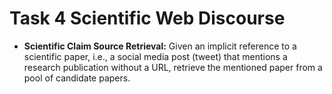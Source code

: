 # Task 4 Scientific Web Discourse


- **Scientific Claim Source Retrieval:** Given an implicit reference to a scientific paper, i.e., a social media post (tweet) that mentions a research publication without a URL, retrieve the mentioned paper from a pool of candidate papers.


